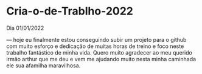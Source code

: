 # Cria-o-de-Trablho-2022

Dia 01/01/2022


— hoje eu finalmente estou conseguindo subir um projeto para o github com muito esforço e dedicação
de muitas horas de treino e foco neste trabalho fantástico de minha vida.
Quero muito agradecer ao meu querido irmão arthur que me deu e vem me ajudando
muito nesta minha caminhada ele sua afamilha maravilhosa.
